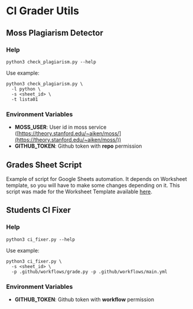# CI Grader Utils

## Moss Plagiarism Detector

### Help

```shell
python3 check_plagiarism.py --help
```

Use example:

```shell
python3 check_plagiarism.py \
  -l python \
  -s <sheet_id> \
  -t lista01
```

### Environment Variables

- **MOSS_USER**: User id in moss service ([https://theory.stanford.edu/~aiken/moss/](https://theory.stanford.edu/~aiken/moss/))
- **GITHUB_TOKEN**: Github token with **repo** permission

## Grades Sheet Script

Example of script for Google Sheets automation. It depends on Worksheet template, so you will have to make some changes depending on it. This script was made for the Worksheet Template available [here](https://docs.google.com/spreadsheets/d/1jYErsQ6RZ1YrRJOFf2xQk8ZPdC8WjC8MIDFfxcJRCqA/edit?usp=sharing).

## Students CI Fixer

### Help

```shell
python3 ci_fixer.py --help
```

Use example:

```shell
python3 ci_fixer.py \
  -s <sheet_id> \
  -p .github/workflows/grade.py -p .github/workflows/main.yml
```

### Environment Variables

- **GITHUB_TOKEN**: Github token with **workflow** permission

